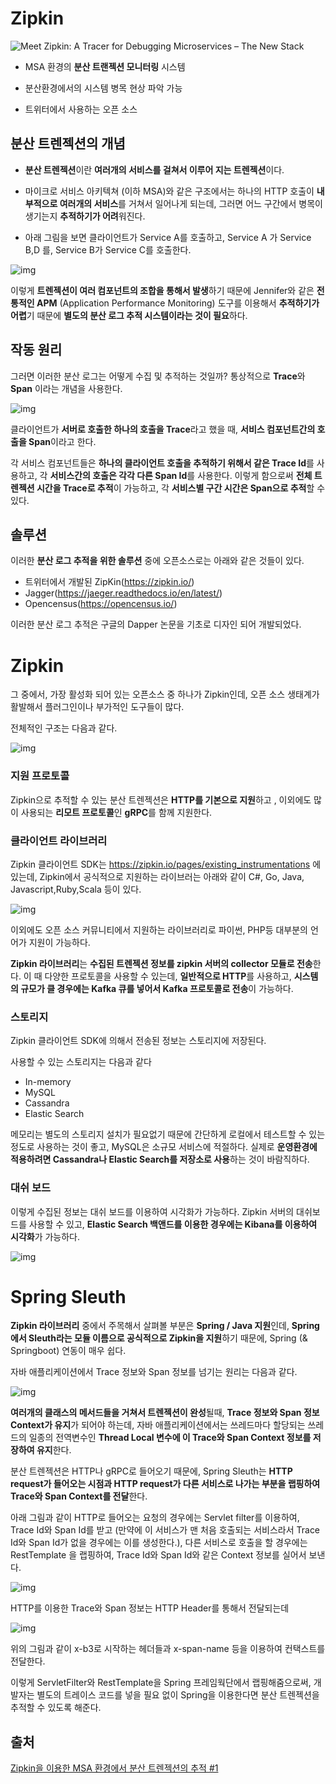 # Zipkin

![Meet Zipkin: A Tracer for Debugging Microservices – The New Stack](https://thenewstack.io/wp-content/uploads/2016/10/Zipkin.jpg)



- MSA 환경의 **분산 트랜젝션 모니터링** 시스템

- 분산환경에서의 시스템 병목 현상 파악 가능

- 트위터에서 사용하는 오픈 소스

  

## 분산 트렌젝션의 개념

- **분산 트렌젝션**이란 **여러개의 서비스를 걸쳐서 이루어 지는 트렌젝션**이다. 

- 마이크로 서비스 아키텍쳐 (이하 MSA)와 같은 구조에서는 하나의 HTTP 호출이 **내부적으로 여러개의 서비스**를 거쳐서 일어나게 되는데, 그러면 어느 구간에서 병목이 생기는지 **추적하기가 어려**워진다.
- 아래 그림을 보면 클라이언트가 Service A를 호출하고, Service A 가 Service B,D 를, Service B가 Service C를 호출한다. 

![img](https://t1.daumcdn.net/cfile/tistory/99EAB4355AB662612E)



이렇게 **트렌젝션이 여러 컴포넌트의 조합을 통해서 발생**하기 때문에 Jennifer와 같은 **전통적인 APM** (Application Performance Monitoring) 도구를 이용해서 **추적하기가 어렵**기 때문에 **별도의 분산 로그 추적 시스템이라는 것이 필요**하다.



## 작동 원리

그러면 이러한 분산 로그는 어떻게 수집 및 추적하는 것일까? 통상적으로 **Trace**와 **Span** 이라는 개념을 사용한다.

![img](https://t1.daumcdn.net/cfile/tistory/993A8D405AB6626107)





클라이언트가 **서버로 호출한 하나의 호출을 Trace**라고 했을 때, **서비스 컴포넌트간의 호출을 Span**이라고 한다.

각 서비스 컴포넌트들은 **하나의 클라이언트 호출을 추적하기 위해서 같은 Trace Id**를 사용하고, 각 **서비스간의 호출은 각각 다른 Span Id**를 사용한다. 이렇게 함으로써 **전체 트렌젝션 시간을 Trace로 추적**이 가능하고, 각 **서비스별 구간 시간은 Span으로 추적**할 수 있다. 

## 솔루션

이러한 **분산 로그 추적을 위한 솔루션** 중에 오픈소스로는 아래와 같은 것들이 있다.

- 트위터에서 개발된 ZipKin(https://zipkin.io/)
-  Jagger(https://jaeger.readthedocs.io/en/latest/) 
- Opencensus(https://opencensus.io/) 

이러한 분산 로그 추적은 구글의 Dapper 논문을 기초로 디자인 되어 개발되었다. 



# Zipkin

그 중에서, 가장 활성화 되어 있는 오픈소스 중 하나가 Zipkin인데, 오픈 소스 생태계가 활발해서 플러그인이나 부가적인 도구들이 많다. 

전체적인 구조는 다음과 같다.

![img](https://t1.daumcdn.net/cfile/tistory/9922993E5AB662612A)



### 지원 프로토콜

Zipkin으로 추적할 수 있는 분산 트렌젝션은 **HTTP를 기본으로 지원**하고 , 이외에도 많이 사용되는 **리모트 프로토콜**인 **gRPC**를 함께 지원한다.

### 클라이언트 라이브러리 

Zipkin 클라이언트 SDK는 https://zipkin.io/pages/existing_instrumentations 에 있는데, Zipkin에서 공식적으로 지원하는 라이브러는 아래와 같이 C#, Go, Java, Javascript,Ruby,Scala 등이 있다.

![img](https://t1.daumcdn.net/cfile/tistory/99CC343D5AB6626119)

이외에도 오픈 소스 커뮤니티에서 지원하는 라이브러리로 파이썬, PHP등 대부분의 언어가 지원이 가능하다.

**Zipkin 라이브러리**는 **수집된 트렌젝션 정보를 zipkin 서버의 collector 모듈로 전송**한다. 이 때 다양한 프로토콜을 사용할 수 있는데, **일반적으로 HTTP**를 사용하고, **시스템의 규모가 클 경우에는 Kafka 큐를 넣어서 Kafka 프로토콜로 전송**이 가능하다.

### 스토리지

Zipkin 클라이언트 SDK에 의해서 전송된 정보는 스토리지에 저장된다.

사용할 수 있는 스토리지는 다음과 같다

- In-memory
- MySQL
- Cassandra
- Elastic Search

메모리는 별도의 스토리지 설치가 필요없기 때문에 간단하게 로컬에서 테스트할 수 있는 정도로 사용하는 것이 좋고, MySQL은 소규모 서비스에 적절하다. 실제로 **운영환경에 적용하려면 Cassandra나 Elastic Search를 저장소로 사용**하는 것이 바람직하다.

### 대쉬 보드

이렇게 수집된 정보는 대쉬 보드를 이용하여 시각화가 가능하다. Zipkin 서버의 대쉬보드를 사용할 수 있고, **Elastic Search 백앤드를 이용한 경우에는 Kibana를 이용하여 시각화**가 가능하다.

![img](https://t1.daumcdn.net/cfile/tistory/99903A4C5AB662610D)



# Spring Sleuth

**Zipkin 라이브러리** 중에서 주목해서 살펴볼 부분은 **Spring / Java 지원**인데, **Spring에서 Sleuth라는 모듈 이름으로 공식적으로 Zipkin을 지원**하기 때문에, Spring (& Springboot) 연동이 매우 쉽다.

자바 애플리케이션에서 Trace 정보와 Span 정보를 넘기는 원리는 다음과 같다.

![img](https://t1.daumcdn.net/cfile/tistory/995110475AB662611C)



**여러개의 클래스의 메서드들을 거쳐서 트렌젝션이 완성**될때, **Trace 정보와 Span 정보 Context가 유지**가 되어야 하는데, 자바 애플리케이션에서는 쓰레드마다 할당되는 쓰레드의 일종의 전역변수인 **Thread Local 변수에 이 Trace와 Span Context 정보를 저장하여 유지**한다.

분산 트렌젝션은 HTTP나 gRPC로 들어오기 때문에, Spring Sleuth는 **HTTP request가 들어오는 시점과 HTTP request가 다른 서비스로 나가는 부분을 랩핑하여 Trace와 Span Context를 전달**한다.

아래 그림과 같이 HTTP로 들어오는 요청의 경우에는 Servlet filter를 이용하여, Trace Id와 Span Id를 받고 (만약에 이 서비스가 맨 처음 호출되는 서비스라서 Trace Id와 Span Id가 없을 경우에는 이를 생성한다.), 다른 서비스로 호출을 할 경우에는 RestTemplate 을 랩핑하여, Trace Id와 Span Id와 같은 Context 정보를 실어서 보낸다.



![img](https://t1.daumcdn.net/cfile/tistory/995DA3485AB6626102)



HTTP를 이용한 Trace와 Span 정보는 HTTP Header를 통해서 전달되는데

![img](https://t1.daumcdn.net/cfile/tistory/990ACC4D5AB6626126)



위의 그림과 같이 x-b3로 시작하는 헤더들과 x-span-name 등을 이용하여 컨택스트를 전달한다.

이렇게 ServletFilter와 RestTemplate을 Spring 프레임웍단에서 랩핑해줌으로써, 개발자는 별도의 트레이스 코드를 넣을 필요 없이 Spring을 이용한다면 분산 트렌젝션을 추적할 수 있도록 해준다.



## 출처

[Zipkin을 이용한 MSA 환경에서 분산 트렌젝션의 추적 #1](https://bcho.tistory.com/1243)

